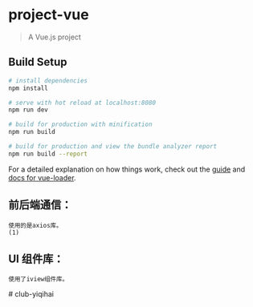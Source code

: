 # project-vue

> A Vue.js project

## Build Setup

``` bash
# install dependencies
npm install

# serve with hot reload at localhost:8080
npm run dev

# build for production with minification
npm run build

# build for production and view the bundle analyzer report
npm run build --report
```

For a detailed explanation on how things work, check out the [guide](http://vuejs-templates.github.io/webpack/) and [docs for vue-loader](http://vuejs.github.io/vue-loader).

前后端通信：
------
	使用的是axios库。
    (1) 
UI 组件库：
-------
	使用了iview组件库。
#   c l u b - y i q i h a i  
 